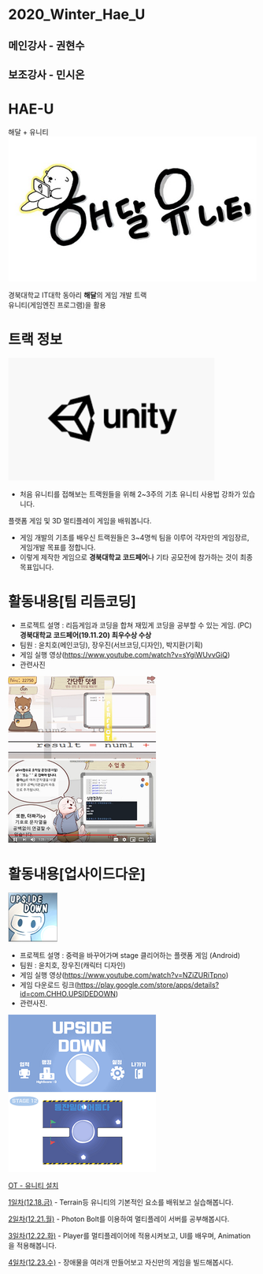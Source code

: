 # 2020_Winter_Hae_U


## 메인강사 - 권현수   
## 보조강사 - 민시온   


# HAE-U
해달 + 유니티
![로고](Img/fulllogo.png)

경북대학교 IT대학 동아리 **해달**의 게임 개발 트랙  
유니티(게임엔진 프로그램)을 활용

# 트랙 정보
 ![로고](Img/Unity.png)
 * 처음 유니티를 접해보는 트랙원들을 위해 2~3주의 기초 유니티 사용법 강좌가 있습니다.
 
 플랫폼 게임 및 3D 멀티플레이 게임을 배워봅니다.
 
 * 게임 개발의 기초를 배우신 트랙원들은 3~4명씩 팀을 이루어 각자만의 게임장르, 게임개발 목표를 정합니다.
 * 이렇게 제작한 게임으로 **경북대학교 코드페어**나 기타 공모전에 참가하는 것이 최종 목표입니다.


# 활동내용[팀 리듬코딩]
 * 프로젝트 설명 : 리듬게임과 코딩을 합쳐 재밌게 코딩을 공부할 수 있는 게임. (PC)  
 **경북대학교 코드페어(19.11.20) 최우수상 수상** 
 * 팀원 : 윤치호(메인코딩), 장우진(서브코딩,디자인), 박지환(기획)
 * 게임 실행 영상(https://www.youtube.com/watch?v=sYgiWUvvGiQ)
 * 관련사진
 
 ![로고](Img/rc1.PNG)![로고](Img/rc2.PNG)
 
 
# 활동내용[업사이드다운]

![로고](Img/ud1.png)
 * 프로젝트 설명 : 중력을 바꾸어가며 stage 클리어하는 플랫폼 게임 (Android)
 * 팀원 : 윤치호, 장우진(캐릭터 디자인)
 * 게임 실행 영상(https://www.youtube.com/watch?v=NZiZURiTpno)
 * 게임 다운로드 링크(https://play.google.com/store/apps/details?id=com.CHHO.UPSIDEDOWN)
 * 관련사진.
 
 ![로고](Img/ud2.PNG)![로고](Img/ud3.PNG)
 

[OT - 유니티 설치](Export-6e488096-b9e5-4cc8-867d-0c79d35cdff7/OT_81b96587fcb74b5e8a4027315c679d39.md)  

[1일차(12.18.금)](1일차(12.18.금)/README.md)   - Terrain등 유니티의 기본적인 요소를 배워보고 실습해봅니다.

[2일차(12.21.월)](2일차(12.21.월)/README.md)   - Photon Bolt를 이용하여 멀티플레이 서버를 공부해봅시다.

[3일차(12.22.화)](3일차(12.22.화)/README.md)   - Player를 멀티플레이어에 적용시켜보고, UI를 배우며, Animation을 적용해봅니다.

[4일차(12.23.수)](4일차(12.23.수)/README.md)   - 장애물을 여러개 만들어보고 자신만의 게임을 빌드해봅시다.


